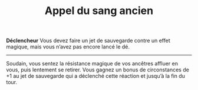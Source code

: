 ﻿---
title: Appel du sang ancien
titleEn: Call on Ancient Blood
id: 8w6esW689NNbbq3i
group: actions
---
<p><span id="ctl00_MainContent_DetailedOutput"><strong>Déclencheur</strong> Vous devez faire un jet de sauvegarde contre un effet magique, mais vous n’avez pas encore lancé le dé.</span></p><hr><p>Soudain, vous sentez la résistance magique de vos ancêtres affluer en vous, puis lentement se retirer. Vous gagnez un bonus de circonstances de +1 au jet de sauvegarde qui a déclenché cette réaction et jusqu’à la fin du tour.&nbsp;</p>
